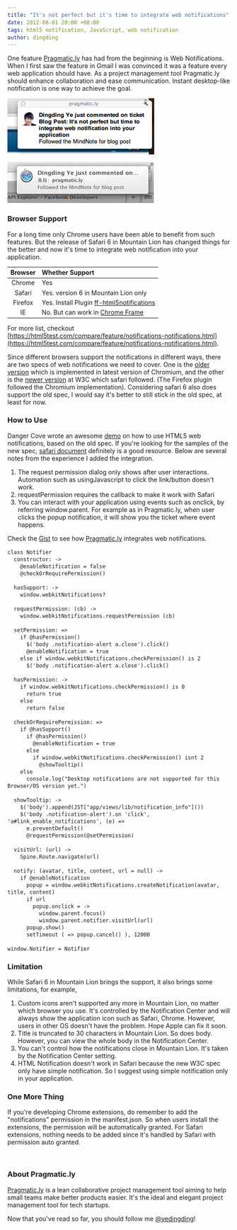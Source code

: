```yaml
---
title: "It's not perfect but it's time to integrate web notifications"
date: 2012-08-01 20:00 +08:00
tags: html5 notification, JavaScript, web notification
author: dingding
---
```


One feature [Pragmatic.ly](https://pragmatic.ly) has had from the beginning is Web Notifications. When I first saw the feature in Gmail I was convinced it was a feature every web application should have. As a project management tool Pragmatic.ly should enhance collaboration and ease communication. Instant desktop-like notification is one way to achieve the goal.

![Chrome Web Notification](/images/its-not-perfect-but-its-time-to-integrate-web/chrome-notification.png "Chrome Web Notification")

![Safari Web Notification](/images/its-not-perfect-but-its-time-to-integrate-web/safari-notification.png "Safari Web Notification")

### Browser Support ###

For a long time only Chrome users have been able to benefit from such features. But the release of Safari 6 in Mountain Lion has changed things for the better and now it's time to integrate web notification into your application.

| **Browser** |	**Whether Support**                  |
| :---------: | :------------------------------------|
| Chrome    	| Yes                                  |
| Safari	    | Yes. version 6 in Mountain Lion only |
| Firefox   	| Yes. Install Plugin [ff-html5notifications](https://code.google.com/p/ff-html5notifications) |
| IE	        | No. But can work in [Chrome Frame](https://developers.google.com/chrome/chrome-frame/)       |

For more list, checkout [https://html5test.com/compare/feature/notifications-notifications.html](https://html5test.com/compare/feature/notifications-notifications.html).

Since different browsers support the notifications in different ways, there are two specs of web notifications we need to cover. One is the [older version](http://www.chromium.org/developers/design-documents/desktop-notifications/api-specification) which is implemented in latest version of Chromium, and the other is the [newer version](http://www.w3.org/TR/notifications/) at W3C which safari followed. (The Firefox plugin followed the Chromium implementation). Considering safari 6 also does support the old spec, I would say it's better to still stick in the old spec, at least for now.

### How to Use ###

Danger Cove wrote an awesome [demo](http://dangercove.github.com/html5-notifications/) on how to use HTML5 web notifications, based on the old spec. If you're looking for the samples of the new spec, [safari document](https://developer.apple.com/library/safari/#documentation/AppleApplications/Conceptual/SafariJSProgTopics/Articles/SendingNotifications.html) definitely is a good resource. Below are several notes from the experience I added the integration.

1. The request permission dialog only shows after user interactions. Automation such as usingJavascript to click the link/button doesn't work.
2. requestPermission requires the callback to make it work with Safari
3. You can interact with your application using events such as onclick, by referring window.parent. For example as in Pragmatic.ly, when user clicks the popup notification, it will show you the ticket where event happens.

Check the [Gist](https://gist.github.com/3233112) to see how [Pragmatic.ly](https://pragmatic.ly) integrates web notifications.

```coffee-script
class Notifier
  constructor: ->
    @enableNotification = false
    @checkOrRequirePermission()

  hasSupport: ->
    window.webkitNotifications?

  requestPermission: (cb) ->
    window.webkitNotifications.requestPermission (cb)

  setPermission: =>
    if @hasPermission()
      $('body .notification-alert a.close').click()
      @enableNotification = true
    else if window.webkitNotifications.checkPermission() is 2
      $('body .notification-alert a.close').click()

  hasPermission: ->
    if window.webkitNotifications.checkPermission() is 0
      return true
    else
      return false

  checkOrRequirePermission: =>
    if @hasSupport()
      if @hasPermission()
        @enableNotification = true
      else
        if window.webkitNotifications.checkPermission() isnt 2
          @showTooltip()
    else
      console.log("Desktop notifications are not supported for this Browser/OS version yet.")

  showTooltip: ->
    $('body').append(JST["app/views/lib/notification_info"]())
    $('body .notification-alert').on 'click', 'a#link_enable_notifications', (e) =>
      e.preventDefault()
      @requestPermission(@setPermission)

  visitUrl: (url) ->
    Spine.Route.navigate(url)

  notify: (avatar, title, content, url = null) ->
    if @enableNotification
      popup = window.webkitNotifications.createNotification(avatar, title, content)
      if url
        popup.onclick = ->
          window.parent.focus()
          window.parent.notifier.visitUrl(url)
      popup.show()
      setTimeout ( => popup.cancel() ), 12000

window.Notifier = Notifier
```

### Limitation ###

While Safari 6 in Mountain Lion brings the support, it also brings some limitations, for example,

1. Custom icons aren't supported any more in Mountain Lion, no matter which browser you use. It's controlled by the Notification Center and will always show the application icon such as Safari, Chrome. However, users in other OS doesn't have the problem. Hope Apple can fix it soon.
2. Title is truncated to 30 characters in Mountain Lion. So does body. However, you can view the whole body in the Notification Center.
3. You can't control how the notifications close in Mountain Lion. It's taken by the Notification Center setting.
4. HTML Notification doesn't work in Safari because the new W3C spec only have simple notification. So I suggest using simple notification only in your application.

### One More Thing ###

If you're developing Chrome extensions, do remember to add the "notifications" permission in the manifest.json. So when users install the extensions, the permission will be automatically granted. For Safari extensions, nothing needs to be added since it's handled by Safari with permission auto granted.

<br/>

### About Pragmatic.ly ###

[Pragmatic.ly](https://pragmatic.ly) is a lean collaborative project management tool aiming to help small teams make better products easier. It's the ideal and elegant project management tool for tech startups.

Now that you've read so far, you should follow me [@yedingding](https://twitter.com/yedingding)!
